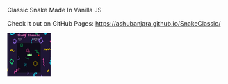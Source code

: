 Classic Snake Made In Vanilla JS

Check it out on GitHub Pages: https://ashubanjara.github.io/SnakeClassic/

<img src="https://github.com/ashubanjara/SnakeClassic/blob/main/imgs/snake-capture.PNG" width="100" height="100">
